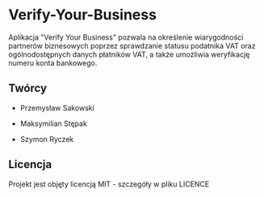 # Verify-Your-Business

Aplikacja "Verify Your Business" pozwala na określenie wiarygodności partnerów biznesowych poprzez sprawdzanie statusu podatnika VAT oraz ogólnodostępnych danych płatników VAT, a także umożliwia weryfikację numeru konta bankowego.

## Twórcy

- Przemysław Sakowski

- Maksymilian Stępak

- Szymon Ryczek

## Licencja

Projekt jest objęty licencją MIT - szczegóły w pliku LICENCE
